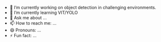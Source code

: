 
- 🔭 I’m currently working on object detection in challenging  environments.
- 🌱 I’m currently learning VIT/YOLO
- 💬 Ask me about ...
- 📫 How to reach me: ...
- 😄 Pronouns: ...
- ⚡ Fun fact: ...

